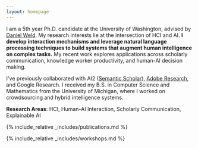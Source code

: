 ```yaml
---
layout: homepage
---
```


I am a 5th year Ph.D. candidate at the University of Washington, advised by <a href="https://www.cs.washington.edu/people/faculty/weld">Daniel Weld</a>. My research interests lie at the intersection of HCI and AI. **I develop interaction mechanisms and leverage natural language processing techniques to build systems that augment human intelligence on complex tasks.** My recent work explores applications across scholarly communication, knowledge worker productivity, and human-AI decision making.

I've previously collaborated with AI2 (<a href="https://www.semanticscholar.org/about">Semantic Scholar</a>), <a href="https://research.adobe.com/research/document-intelligence/">Adobe Research</a>, and Google Research. I received my B.S. in Computer Science and Mathematics from the University of Michigan, where I worked on crowdsourcing and hybrid intelligence systems.

**Research Areas**: HCI, Human-AI Interaction, Scholarly Communication, Explainable AI

<!-- {% include_relative _includes/preprints.md %} -->

{% include_relative _includes/publications.md %}

{% include_relative _includes/workshops.md %}
